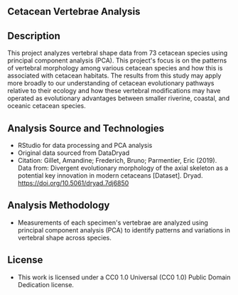 Cetacean Vertebrae Analysis
--
Description
-
This project analyzes vertebral shape data from 73 cetacean species using principal component analysis (PCA). This project's focus is on the patterns of vertebral morphology among various cetacean species and how this is associated with cetacean habitats. The results from this study may apply more broadly to our understanding of cetacean evolutionary pathways relative to their ecology and how these vertebral modifications may have operated as evolutionary advantages between smaller riverine, coastal, and oceanic cetacean species. 

 Analysis Source and Technologies
 -
 - RStudio for data processing and PCA analysis
 - Original data sourced from DataDryad
 - Citation: Gillet, Amandine; Frederich, Bruno; Parmentier, Eric (2019). Data from: Divergent evolutionary morphology of the axial skeleton as a potential key innovation in modern cetaceans [Dataset]. Dryad. https://doi.org/10.5061/dryad.7dj6850

Analysis Methodology
-
- Measurements of each specimen's vertebrae are analyzed using principal component analysis (PCA) to identify patterns and variations in vertebral shape across species.

License
-
- This work is licensed under a CC0 1.0 Universal (CC0 1.0) Public Domain Dedication license. 
